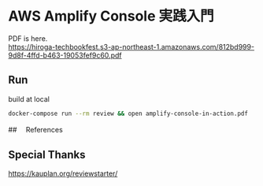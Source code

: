 # AWS Amplify Console 実践入門

PDF is here.  
https://hiroga-techbookfest.s3-ap-northeast-1.amazonaws.com/812bd999-9d8f-4ffd-b463-19053fef9c60.pdf

## Run

build at local

```sh
docker-compose run --rm review && open amplify-console-in-action.pdf
```

##　 References

## Special Thanks

https://kauplan.org/reviewstarter/
